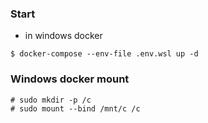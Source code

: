 ### Start
  - in windows docker
```
$ docker-compose --env-file .env.wsl up -d
```
    
### Windows docker mount
```
# sudo mkdir -p /c
# sudo mount --bind /mnt/c /c
```
